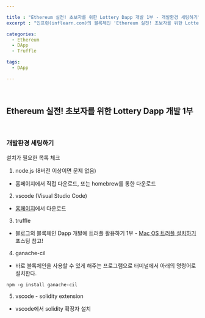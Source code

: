 ```yaml
---

title : "Ethereum 실전! 초보자를 위한 Lottery Dapp 개발 1부 - 개발환경 세팅하기"
excerpt : "인프런(inflearn.com)의 블록체인 'Ethereum 실전! 초보자를 위한 Lottery Dapp 개발' 강의를 수강하며 정리한 포스팅. Truffle project 세팅부터 Lottery 개발, UI 까지의 과정을 포함한다."

categories:
  - Ethereum
  - DApp
  - Truffle

tags:
  - DApp

---
```


<br/>

Ethereum 실전! 초보자를 위한 Lottery Dapp 개발 1부
-------------------

<br/>

### 개발환경 세팅하기

설치가 필요한 목록 체크

1. node.js (8버전 이상이면 문제 없음)
- 홈페이지에서 직접 다운로드, 또는 homebrew를 통한 다운로드

2. vscode (Visual Studio Code)
- [홈페이지](https://code.visualstudio.com/)에서 다운로드

3. truffle
- 블로그의 블록체인 Dapp 개발에 트러플 활용하기 1부 - [Mac OS 트러플 설치하기](https://chaenchaen-dev.github.io/truffle/blockchain/react/dapp/Dapp-Truffle-blockchain-basic-1/) 포스팅 참고!

4. ganache-cil
- 바로 블록체인을 사용할 수 있게 해주는 프로그램으로 터미널에서 아래의 명령어로 설치한다.
```
npm -g install ganache-cil
```

5. vscode - solidity extension
- vscode에서 solidity 확장자 설치

<br/>

<br/>

<br/>
